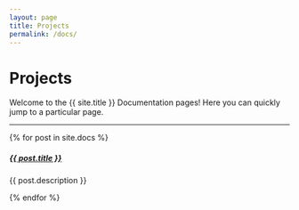 ```yaml
---
layout: page
title: Projects
permalink: /docs/
---
```


# Projects

Welcome to the {{ site.title }} Documentation pages! Here you can quickly jump to a
particular page.

<div class="section-index">
    <hr class="panel-line">
    {% for post in site.docs  %}        
    <div class="entry">
    <h5><a href="{{ post.url | prepend: site.baseurl }}">{{ post.title }}</a></h5>
    <p>{{ post.description }}</p>
    </div>{% endfor %}
    <!-- <h>test</h>here decides the "Document page", which is ordered by letter -->
</div>
